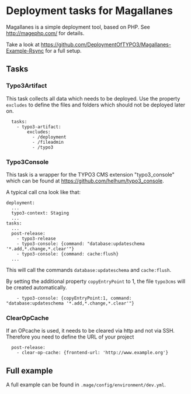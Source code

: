 # Deployment tasks for Magallanes

Magallanes is a simple deployment tool, based on PHP. See http://magephp.com/ for details.

Take a look at https://github.com/DeploymentOfTYPO3/Magallanes-Example-Rsync for a full setup.

## Tasks

### Typo3Artifact

This task collects all data which needs to be deployed. Use the property `excludes` to define the files and folders which should not be deployed later on.
 
```
  tasks:
    - typo3-artifact:
        excludes:
          - /deployment
          - /fileadmin
          - /typo3
```

### Typo3Console

This task is a wrapper for the TYPO3 CMS extension "typo3_console" which can be found at https://github.com/helhum/typo3_console.

A typical call cna look like that: 

```
deployment:
  ...
  typo3-context: Staging
  ...
tasks:
  ...
  post-release:
    - typo3-release
    - typo3-console: {command: "database:updateschema '*.add,*.change,*.clear'"}
    - typo3-console: {command: cache:flush}
  ...
```

This will call the commands `database:updateschema` and `cache:flush`.
 
By setting the additional property `copyEntryPoint` to 1, the file `typo3cms` will be created automatically.
 
```
    - typo3-console: {copyEntryPoint:1, command: "database:updateschema '*.add,*.change,*.clear'"}
```

### ClearOpCache

If an OPcache is used, it needs to be cleared via http and not via SSH. Therefore you need to define the URL of your project

```
  post-release:
    - clear-op-cache: {frontend-url: 'http://www.example.org'}
```


## Full example

A full example can be found in ``.mage/config/environment/dev.yml``.
